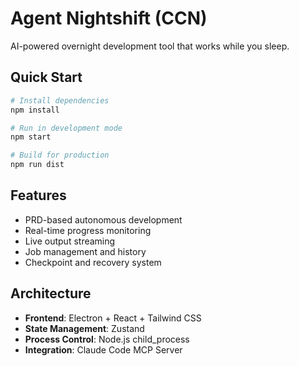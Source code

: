 # Agent Nightshift  (CCN)

AI-powered overnight development tool that works while you sleep.

## Quick Start

```bash
# Install dependencies
npm install

# Run in development mode
npm start

# Build for production
npm run dist
```

## Features

- PRD-based autonomous development
- Real-time progress monitoring
- Live output streaming
- Job management and history
- Checkpoint and recovery system

## Architecture

- **Frontend**: Electron + React + Tailwind CSS
- **State Management**: Zustand
- **Process Control**: Node.js child_process
- **Integration**: Claude Code MCP Server
